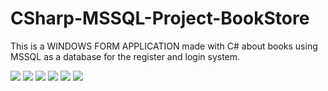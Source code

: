 # CSharp-MSSQL-Project-BookStore
This is a WINDOWS FORM APPLICATION made with C# about books using MSSQL as a database for the register and login system.

<img src="https://cdn.discordapp.com/attachments/323107036990668810/1029433049047380068/unknown.png">
<img src="https://kristiyan.imgbb.com/">
<img src="https://cdn.discordapp.com/attachments/323107036990668810/1029433232665612318/unknown.png">
<img src="https://cdn.discordapp.com/attachments/323107036990668810/1029433325078708296/unknown.png">
<img src="https://cdn.discordapp.com/attachments/323107036990668810/1029433400555225138/unknown.png">
<img src="https://cdn.discordapp.com/attachments/323107036990668810/1029433562384056360/unknown.png">

